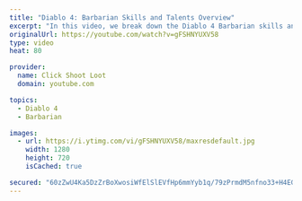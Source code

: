 ```yaml
---
title: "Diablo 4: Barbarian Skills and Talents Overview"
excerpt: "In this video, we break down the Diablo 4 Barbarian skills and talents. Be sure to like and subscribe if you want to see more videos like this one!"
originalUrl: https://youtube.com/watch?v=gFSHNYUXV58
type: video
heat: 80

provider:
  name: Click Shoot Loot
  domain: youtube.com

topics:
  - Diablo 4
  - Barbarian

images:
  - url: https://i.ytimg.com/vi/gFSHNYUXV58/maxresdefault.jpg
    width: 1280
    height: 720
    isCached: true

secured: "60zZwU4Ka5DzZrBoXwosiWfElSlEVfHp6mmYyb1q/79zPrmdM5nfno33+H4EG63MLdr8THJ7xEVbVvoIXuC2KTVaT7yBA1wW/u9I47t1WmBTTHfnZKhCibvzM8w7ZPe0cPpZ5Qkan52eU/yOBFBE1TpoxvwBWOULFS0rH2nUTBLkxAfOjjstRgRnbqCDKG5fV9AAtHdctyutL3TYt/8KhRRj/oxG0i4G7Lv2Fw172Rkqdv+w01dMI/W8bFAoKyOzOF6T7oMz3NTZY+1Z3c81rDuPkVPZvauA6xrcFemwh7PuKB2PieuYIA5+3C0N8DjMhCBwecLuEYD5MXXitwZryK8p3il4UaiO57CwV4EuSEhTQ2WIgOE5IWF2KBZ5bN9n7cymrRypes+IkMiugeoN5w==;X32g0Z6qDJRjfC2dyhHoRA=="
---
```


